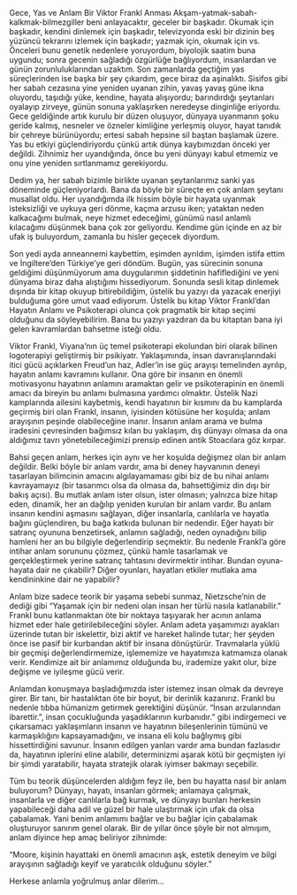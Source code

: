 Gece, Yas ve Anlam
Bir Viktor Frankl Anması 
Akşam-yatmak-sabah-kalkmak-bilmezgiller beni anlayacaktır, geceler bir başkadır. Okumak için başkadır, kendini dinlemek için başkadır, televizyonda eski bir dizinin beş yüzüncü tekrarını izlemek için başkadır; yazmak için, okumak için vs. Önceleri bunu genetik nedenlere yoruyordum, biyolojik saatim buna uygundu; sonra gecenin sağladığı özgürlüğe bağlıyordum, insanlardan ve günün zorunluluklarından uzaktım. Son zamanlarda geçtiğim yas süreçlerinden ise başka bir şey çıkardım, gece biraz da aşinalıktı. Sisifos gibi her sabah cezasına yine yeniden uyanan zihin, yavaş yavaş güne ikna oluyordu, taşıdığı yüke, kendine, hayata alışıyordu; barındırdığı şeytanları oyalayıp zirveye, günün sonuna yaklaşırken neredeyse dinginliğe eriyordu. Gece geldiğinde artık kurulu bir düzen oluşuyor, dünyaya uyanmanın şoku geride kalmış, nesneler ve özneler kimliğine yerleşmiş oluyor, hayat tanıdık bir çehreye bürünüyordu; ertesi sabah hepsine sil baştan başlamak üzere. Yas bu etkiyi güçlendiriyordu çünkü artık dünya kaybımızdan önceki yer değildi. Zihnimiz her uyandığında, önce bu yeni dünyayı kabul etmemiz ve onu yine yeniden sırtlanmamız gerekiyordu. 
  
Dedim ya, her sabah bizimle birlikte uyanan şeytanlarımız sanki yas döneminde güçleniyorlardı. Bana da böyle bir süreçte en çok anlam şeytanı musallat oldu. Her uyandığımda ilk hissim böyle bir hayata uyanmak isteksizliği ve uykuya geri dönme, kaçma arzusu iken; yataktan neden kalkacağımı bulmak, neye hizmet edeceğimi, günümü nasıl anlamlı kılacağımı düşünmek bana çok zor geliyordu. Kendime gün içinde en az bir ufak iş buluyordum, zamanla bu hisler geçecek diyordum. 

Son yedi ayda anneannemi kaybettim, eşimden ayrıldım, işimden istifa ettim ve İngiltere’den Türkiye’ye geri döndüm. Bugün, yas sürecinin sonuna geldiğimi düşünmüyorum ama duygularımın şiddetinin hafiflediğini ve yeni dünyama biraz daha alıştığımı hissediyorum. Sonunda sesli kitap dinlemek dışında bir kitap okuyup bitirebildiğim, üstelik bu yazıyı da yazacak enerjiyi bulduğuma göre umut vaad ediyorum. Üstelik bu kitap Viktor Frankl’dan Hayatın Anlamı ve Psikoterapi olunca çok pragmatik bir kitap seçimi olduğunu da söyleyebilirim. Bana bu yazıyı yazdıran da bu kitaptan bana iyi gelen kavramlardan bahsetme isteği oldu. 

Viktor Frankl, Viyana’nın üç temel psikoterapi ekolundan biri olarak bilinen logoterapiyi geliştirmiş bir psikiyatr. Yaklaşımında, insan davranışlarındaki itici gücü açıklarken Freud’un haz, Adler’in ise güç arayışı temelinden ayrılıp, hayatın anlamı kavramını kullanır. Ona göre bir insanın en önemli motivasyonu hayatının anlamını aramaktan gelir ve psikoterapinin en önemli amacı da bireyin bu anlamı bulmasına yardımcı olmaktır. Üstelik Nazi kamplarında ailesini kaybetmiş, kendi hayatının bir kısmını da bu kamplarda geçirmiş biri olan Frankl,  insanın, iyisinden kötüsüne her koşulda; anlam arayışının peşinde olabileceğine inanır. İnsanın anlam arama ve bulma iradesini çevresinden bağımsız kılan bu yaklaşım, dış dünyayı olmasa da ona aldığımız tavrı yönetebileceğimizi prensip edinen antik Stoacılara göz kırpar. 

Bahsi geçen anlam, herkes için aynı ve her koşulda değişmez olan bir anlam değildir. Belki böyle bir anlam vardır, ama bi deney hayvanının deneyi tasarlayan bilimcinin amacını algılayamaması gibi biz de bu nihai anlamı kavrayamayız (bir tasarımcı olsa da olmasa da, bahsettiğimiz din dışı bir bakış açısı). Bu mutlak anlam ister olsun, ister olmasın; yalnızca bize hitap eden, dinamik, her an dağılıp yeniden kurulan bir anlam vardır. Bu anlam insanın kendini aşmasını sağlayan, diğer insanlarla, canlılarla ve hayatla bağını güçlendiren, bu bağa katkıda bulunan bir nedendir. Eğer hayatı bir satranç oyununa benzetirsek, anlamın sağladığı, neden oynadığını bilip hamleni her an bu bilgiyle değerlendirip seçmektir. Bu nedenle Frankl’a göre intihar anlam sorununu çözmez, çünkü hamle tasarlamak ve gerçekleştirmek yerine satranç tahtasını devirmektir intihar. Bundan oyuna-hayata dair ne çıkabilir? Diğer oyunları, hayatları etkiler mutlaka ama kendininkine dair ne yapabilir?

Anlam bize sadece teorik bir yaşama sebebi sunmaz, Nietzsche’nin de dediği gibi “Yaşamak için bir nedeni olan insan her türlü nasıla katlanabilir.” Frankl bunu katlanmaktan öte bir noktaya taşıyarak her acının anlama hizmet eder hale getirilebileceğini söyler. Anlam adeta yaşamımızı ayakları üzerinde tutan bir iskelettir, bizi aktif ve hareket halinde tutar; her şeyden önce ise pasif bir kurbandan aktif bir insana dönüştürür. Travmalarla yüklü bir geçmişi değerlendirmemize, işlememize ve hayatımıza katmamıza olanak verir. Kendimize ait bir anlamımız olduğunda bu, irademize yakıt olur, bize değişme ve iyileşme gücü verir. 

Anlamdan konuşmaya başladığımızda ister istemez insan olmak da devreye girer. Bir tanı, bir hastalıktan öte bir boyut, bir derinlik kazanırız. Frankl bu nedenle tıbba hümanizm getirmek gerektiğini düşünür. “İnsan arzularından ibarettir.”, insan çocukluğunda yaşadıklarının kurbanıdır.” gibi indirgemeci ve çıkarsamacı yaklaşımların insanın ve hayatının bileşenlerinin tümünü ve karmaşıklığını kapsayamadığını, ve insana eli kolu bağlıymış gibi hissettirdiğini savunur. İnsanın edilgen yanları vardır ama bundan fazlasıdır da, hayatının iplerini eline alabilir, determinizmi aşarak kötü bir geçmişten iyi bir şimdi yaratabilir, hayata stratejik olarak iyimser bakmayı seçebilir.

Tüm bu teorik düşüncelerden aldığım feyz ile, ben bu hayatta nasıl bir anlam buluyorum? Dünyayı, hayatı, insanları görmek; anlamaya çalışmak, insanlarla ve diğer canlılarla bağ kurmak, ve dünyayı bunları herkesin yapabileceği daha adil ve güzel bir hale ulaştırmak için ufak da olsa çabalamak. Yani benim anlamımı bağlar ve bu bağlar için çabalamak oluşturuyor sanırım genel olarak. Bir de yıllar önce şöyle bir not almışım, anlam diyince hep amaç beliriyor zihnimde:    

“Moore, kişinin hayattaki en önemli amacının aşk, estetik deneyim ve bilgi arayışının sağladığı keyif ve yaratıcılık olduğunu söyler.”

Herkese anlamla yoğrulmuş anlar dilerim… 
